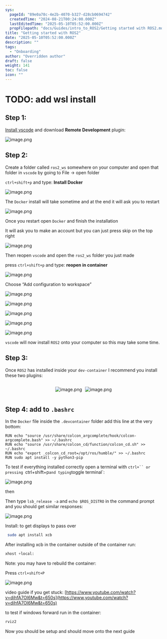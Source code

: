 ```yaml
---
sys:
  pageId: "89e0a78c-4e2b-4070-b327-d28cb0694742"
  createdTime: "2024-08-21T00:24:00.000Z"
  lastEditedTime: "2025-05-10T05:52:00.000Z"
  propFilepath: "docs/Guides/intro_to_ROS2/Getting started with ROS2.md"
title: "Getting started with ROS2"
date: "2025-05-10T05:52:00.000Z"
description: ""
tags:
  - "Onboarding"
author: "Overridden author"
draft: false
weight: 141
toc: false
icon: ""
---
```


# TODO: add wsl install

## Step 1:

[Install vscode](https://code.visualstudio.com/download) and download **Remote Development** plugin:

![image.png](https://prod-files-secure.s3.us-west-2.amazonaws.com/d518164a-d88e-44d1-a4ee-3adb3bd8bce0/efb52993-1881-4a40-b95e-6f020334f022/image.png?X-Amz-Algorithm=AWS4-HMAC-SHA256&X-Amz-Content-Sha256=UNSIGNED-PAYLOAD&X-Amz-Credential=ASIAZI2LB4667GDUENMB%2F20250522%2Fus-west-2%2Fs3%2Faws4_request&X-Amz-Date=20250522T200950Z&X-Amz-Expires=3600&X-Amz-Security-Token=IQoJb3JpZ2luX2VjECQaCXVzLXdlc3QtMiJGMEQCIEGvoxLJui36KmysZ7MBILZXxYk4OKNbZpjJD9FXHxvzAiAGCFxbkrCh9DNA2XkR6d5Udtaa51Ozwn0G4mMCd%2FF67yqIBAjd%2F%2F%2F%2F%2F%2F%2F%2F%2F%2F8BEAAaDDYzNzQyMzE4MzgwNSIMkAU8Dt9V3kXfNHgMKtwDQba%2FVRyAkKdBtxIwhNFkUshAQGK0ouY06tmqSMftwFLBO5GlcYupnwY4nk%2Bp7SKER8Oz8NeNOHNAr1wB3MBIZzT9ah1hcteK0N%2FMfRRg4gk1ruT2eOYABFXDjYYUIgrcvkJuK0rYlVZc3%2FLZ%2BEW63y92SZpnwpmpcQOHzpweaRq%2FuB2b7A%2BbiyDX08LYXyUyMRCTmGqhLy1iDOXlwIP2YYSZ3jKUZr4m47k6NAYXHdZSuSV98gXzs8mqIxcyxMi13ysHdmdntmJAED9x%2Fyzb6VcLcxKQVkCREmP1obNNae38dmmYxz%2BXoG%2FSKtNCBLYRTZUTh4BnXbJtJ3WkmXSyczO6pGtwReE9tYsDMFD8LMzzB%2FzQg1l%2F5MLVvaOqMzKN8UEJdXpvXUDi99k9b2QCDhNg%2Bl51e8Zf8cVv0YWXDk%2BoWsUwTCLOulpKiK19yxpMYBwaVYJzyHouzOfMqMQ8XCFLhBrRV586HitLWgkKvsMZBZyAaEDmiLh0Zw1N4n%2FHIKf2nDjUsuxmAmExbA1DR5nzS7BRSqcWefnjRWnzGIVcopEcWEagR2VbYbcbPLLwmySBdtvk9YvT7LGVm8v%2BGxVW%2F33Nn%2F%2B%2FkIMIe338pWZZ9RMhTFmzwRsoqdgw7vW9wQY6pgEEWeW7CF1nnL8%2FxmEb4QMNzSuJNdpcjrY%2BgvxCjDvidHbZ4LT6%2FfFJRu1vyHOixHtOKCtamxEnLFLPrCf6bHTmjJmFHquQyadlk%2FOihuZMWKRIP5WAqhSRE8gquQR9vCd9ngwGAkEbqfWlW%2FAg1nosYExLowMLkT%2FbTwBWbIAaP0Z%2FHs6S6M1MAAkifdHJp%2FAQ4Ngs9GZ25Bk536aExtGyQppEGZnA&X-Amz-Signature=d59c73fd1dc4947ce8f3055c642df19a1605752a150a720fed6ef46066fa8f59&X-Amz-SignedHeaders=host&x-id=GetObject)

## Step 2:

Create a folder called `ros2_ws` somewhere on your computer and open that folder in `vscode` by going to File → open folder 

`ctrl+shift+p` and type: **Install Docker**

![image.png](https://prod-files-secure.s3.us-west-2.amazonaws.com/d518164a-d88e-44d1-a4ee-3adb3bd8bce0/2269dc0e-1cd5-47ff-bceb-c04ad9b2eab0/image.png?X-Amz-Algorithm=AWS4-HMAC-SHA256&X-Amz-Content-Sha256=UNSIGNED-PAYLOAD&X-Amz-Credential=ASIAZI2LB4667GDUENMB%2F20250522%2Fus-west-2%2Fs3%2Faws4_request&X-Amz-Date=20250522T200950Z&X-Amz-Expires=3600&X-Amz-Security-Token=IQoJb3JpZ2luX2VjECQaCXVzLXdlc3QtMiJGMEQCIEGvoxLJui36KmysZ7MBILZXxYk4OKNbZpjJD9FXHxvzAiAGCFxbkrCh9DNA2XkR6d5Udtaa51Ozwn0G4mMCd%2FF67yqIBAjd%2F%2F%2F%2F%2F%2F%2F%2F%2F%2F8BEAAaDDYzNzQyMzE4MzgwNSIMkAU8Dt9V3kXfNHgMKtwDQba%2FVRyAkKdBtxIwhNFkUshAQGK0ouY06tmqSMftwFLBO5GlcYupnwY4nk%2Bp7SKER8Oz8NeNOHNAr1wB3MBIZzT9ah1hcteK0N%2FMfRRg4gk1ruT2eOYABFXDjYYUIgrcvkJuK0rYlVZc3%2FLZ%2BEW63y92SZpnwpmpcQOHzpweaRq%2FuB2b7A%2BbiyDX08LYXyUyMRCTmGqhLy1iDOXlwIP2YYSZ3jKUZr4m47k6NAYXHdZSuSV98gXzs8mqIxcyxMi13ysHdmdntmJAED9x%2Fyzb6VcLcxKQVkCREmP1obNNae38dmmYxz%2BXoG%2FSKtNCBLYRTZUTh4BnXbJtJ3WkmXSyczO6pGtwReE9tYsDMFD8LMzzB%2FzQg1l%2F5MLVvaOqMzKN8UEJdXpvXUDi99k9b2QCDhNg%2Bl51e8Zf8cVv0YWXDk%2BoWsUwTCLOulpKiK19yxpMYBwaVYJzyHouzOfMqMQ8XCFLhBrRV586HitLWgkKvsMZBZyAaEDmiLh0Zw1N4n%2FHIKf2nDjUsuxmAmExbA1DR5nzS7BRSqcWefnjRWnzGIVcopEcWEagR2VbYbcbPLLwmySBdtvk9YvT7LGVm8v%2BGxVW%2F33Nn%2F%2B%2FkIMIe338pWZZ9RMhTFmzwRsoqdgw7vW9wQY6pgEEWeW7CF1nnL8%2FxmEb4QMNzSuJNdpcjrY%2BgvxCjDvidHbZ4LT6%2FfFJRu1vyHOixHtOKCtamxEnLFLPrCf6bHTmjJmFHquQyadlk%2FOihuZMWKRIP5WAqhSRE8gquQR9vCd9ngwGAkEbqfWlW%2FAg1nosYExLowMLkT%2FbTwBWbIAaP0Z%2FHs6S6M1MAAkifdHJp%2FAQ4Ngs9GZ25Bk536aExtGyQppEGZnA&X-Amz-Signature=afe6e003ab9dd90249c741ac4c17693e63fce644b7116c910323b44700721135&X-Amz-SignedHeaders=host&x-id=GetObject)

The `Docker` install will take sometime and at the end it will ask you to restart

![image.png](https://prod-files-secure.s3.us-west-2.amazonaws.com/d518164a-d88e-44d1-a4ee-3adb3bd8bce0/ed233f78-be33-4b1f-b89c-9c346c0e961e/image.png?X-Amz-Algorithm=AWS4-HMAC-SHA256&X-Amz-Content-Sha256=UNSIGNED-PAYLOAD&X-Amz-Credential=ASIAZI2LB4667GDUENMB%2F20250522%2Fus-west-2%2Fs3%2Faws4_request&X-Amz-Date=20250522T200950Z&X-Amz-Expires=3600&X-Amz-Security-Token=IQoJb3JpZ2luX2VjECQaCXVzLXdlc3QtMiJGMEQCIEGvoxLJui36KmysZ7MBILZXxYk4OKNbZpjJD9FXHxvzAiAGCFxbkrCh9DNA2XkR6d5Udtaa51Ozwn0G4mMCd%2FF67yqIBAjd%2F%2F%2F%2F%2F%2F%2F%2F%2F%2F8BEAAaDDYzNzQyMzE4MzgwNSIMkAU8Dt9V3kXfNHgMKtwDQba%2FVRyAkKdBtxIwhNFkUshAQGK0ouY06tmqSMftwFLBO5GlcYupnwY4nk%2Bp7SKER8Oz8NeNOHNAr1wB3MBIZzT9ah1hcteK0N%2FMfRRg4gk1ruT2eOYABFXDjYYUIgrcvkJuK0rYlVZc3%2FLZ%2BEW63y92SZpnwpmpcQOHzpweaRq%2FuB2b7A%2BbiyDX08LYXyUyMRCTmGqhLy1iDOXlwIP2YYSZ3jKUZr4m47k6NAYXHdZSuSV98gXzs8mqIxcyxMi13ysHdmdntmJAED9x%2Fyzb6VcLcxKQVkCREmP1obNNae38dmmYxz%2BXoG%2FSKtNCBLYRTZUTh4BnXbJtJ3WkmXSyczO6pGtwReE9tYsDMFD8LMzzB%2FzQg1l%2F5MLVvaOqMzKN8UEJdXpvXUDi99k9b2QCDhNg%2Bl51e8Zf8cVv0YWXDk%2BoWsUwTCLOulpKiK19yxpMYBwaVYJzyHouzOfMqMQ8XCFLhBrRV586HitLWgkKvsMZBZyAaEDmiLh0Zw1N4n%2FHIKf2nDjUsuxmAmExbA1DR5nzS7BRSqcWefnjRWnzGIVcopEcWEagR2VbYbcbPLLwmySBdtvk9YvT7LGVm8v%2BGxVW%2F33Nn%2F%2B%2FkIMIe338pWZZ9RMhTFmzwRsoqdgw7vW9wQY6pgEEWeW7CF1nnL8%2FxmEb4QMNzSuJNdpcjrY%2BgvxCjDvidHbZ4LT6%2FfFJRu1vyHOixHtOKCtamxEnLFLPrCf6bHTmjJmFHquQyadlk%2FOihuZMWKRIP5WAqhSRE8gquQR9vCd9ngwGAkEbqfWlW%2FAg1nosYExLowMLkT%2FbTwBWbIAaP0Z%2FHs6S6M1MAAkifdHJp%2FAQ4Ngs9GZ25Bk536aExtGyQppEGZnA&X-Amz-Signature=4c6abe2c2cca3c6f722576f1feecc52d9a574e32ba85aaa6aec208871e11ad54&X-Amz-SignedHeaders=host&x-id=GetObject)

Once you restart open `Docker` and finish the installation

It will ask you to make an account but you can just press skip on the top right

![image.png](https://prod-files-secure.s3.us-west-2.amazonaws.com/d518164a-d88e-44d1-a4ee-3adb3bd8bce0/21010ad9-1659-4fd9-9f59-9932a09b2a3d/image.png?X-Amz-Algorithm=AWS4-HMAC-SHA256&X-Amz-Content-Sha256=UNSIGNED-PAYLOAD&X-Amz-Credential=ASIAZI2LB4667GDUENMB%2F20250522%2Fus-west-2%2Fs3%2Faws4_request&X-Amz-Date=20250522T200950Z&X-Amz-Expires=3600&X-Amz-Security-Token=IQoJb3JpZ2luX2VjECQaCXVzLXdlc3QtMiJGMEQCIEGvoxLJui36KmysZ7MBILZXxYk4OKNbZpjJD9FXHxvzAiAGCFxbkrCh9DNA2XkR6d5Udtaa51Ozwn0G4mMCd%2FF67yqIBAjd%2F%2F%2F%2F%2F%2F%2F%2F%2F%2F8BEAAaDDYzNzQyMzE4MzgwNSIMkAU8Dt9V3kXfNHgMKtwDQba%2FVRyAkKdBtxIwhNFkUshAQGK0ouY06tmqSMftwFLBO5GlcYupnwY4nk%2Bp7SKER8Oz8NeNOHNAr1wB3MBIZzT9ah1hcteK0N%2FMfRRg4gk1ruT2eOYABFXDjYYUIgrcvkJuK0rYlVZc3%2FLZ%2BEW63y92SZpnwpmpcQOHzpweaRq%2FuB2b7A%2BbiyDX08LYXyUyMRCTmGqhLy1iDOXlwIP2YYSZ3jKUZr4m47k6NAYXHdZSuSV98gXzs8mqIxcyxMi13ysHdmdntmJAED9x%2Fyzb6VcLcxKQVkCREmP1obNNae38dmmYxz%2BXoG%2FSKtNCBLYRTZUTh4BnXbJtJ3WkmXSyczO6pGtwReE9tYsDMFD8LMzzB%2FzQg1l%2F5MLVvaOqMzKN8UEJdXpvXUDi99k9b2QCDhNg%2Bl51e8Zf8cVv0YWXDk%2BoWsUwTCLOulpKiK19yxpMYBwaVYJzyHouzOfMqMQ8XCFLhBrRV586HitLWgkKvsMZBZyAaEDmiLh0Zw1N4n%2FHIKf2nDjUsuxmAmExbA1DR5nzS7BRSqcWefnjRWnzGIVcopEcWEagR2VbYbcbPLLwmySBdtvk9YvT7LGVm8v%2BGxVW%2F33Nn%2F%2B%2FkIMIe338pWZZ9RMhTFmzwRsoqdgw7vW9wQY6pgEEWeW7CF1nnL8%2FxmEb4QMNzSuJNdpcjrY%2BgvxCjDvidHbZ4LT6%2FfFJRu1vyHOixHtOKCtamxEnLFLPrCf6bHTmjJmFHquQyadlk%2FOihuZMWKRIP5WAqhSRE8gquQR9vCd9ngwGAkEbqfWlW%2FAg1nosYExLowMLkT%2FbTwBWbIAaP0Z%2FHs6S6M1MAAkifdHJp%2FAQ4Ngs9GZ25Bk536aExtGyQppEGZnA&X-Amz-Signature=d467be666c26975966e608592604e7d28c00f5db916c07303fbbca997ab545d5&X-Amz-SignedHeaders=host&x-id=GetObject)

Then reopen `vscode` and open the `ros2_ws` folder you just made

press `ctrl+shift+p` and type: **reopen in container**

![image.png](https://prod-files-secure.s3.us-west-2.amazonaws.com/d518164a-d88e-44d1-a4ee-3adb3bd8bce0/4e93b8c2-41ad-488c-8095-c74205196118/image.png?X-Amz-Algorithm=AWS4-HMAC-SHA256&X-Amz-Content-Sha256=UNSIGNED-PAYLOAD&X-Amz-Credential=ASIAZI2LB4667GDUENMB%2F20250522%2Fus-west-2%2Fs3%2Faws4_request&X-Amz-Date=20250522T200950Z&X-Amz-Expires=3600&X-Amz-Security-Token=IQoJb3JpZ2luX2VjECQaCXVzLXdlc3QtMiJGMEQCIEGvoxLJui36KmysZ7MBILZXxYk4OKNbZpjJD9FXHxvzAiAGCFxbkrCh9DNA2XkR6d5Udtaa51Ozwn0G4mMCd%2FF67yqIBAjd%2F%2F%2F%2F%2F%2F%2F%2F%2F%2F8BEAAaDDYzNzQyMzE4MzgwNSIMkAU8Dt9V3kXfNHgMKtwDQba%2FVRyAkKdBtxIwhNFkUshAQGK0ouY06tmqSMftwFLBO5GlcYupnwY4nk%2Bp7SKER8Oz8NeNOHNAr1wB3MBIZzT9ah1hcteK0N%2FMfRRg4gk1ruT2eOYABFXDjYYUIgrcvkJuK0rYlVZc3%2FLZ%2BEW63y92SZpnwpmpcQOHzpweaRq%2FuB2b7A%2BbiyDX08LYXyUyMRCTmGqhLy1iDOXlwIP2YYSZ3jKUZr4m47k6NAYXHdZSuSV98gXzs8mqIxcyxMi13ysHdmdntmJAED9x%2Fyzb6VcLcxKQVkCREmP1obNNae38dmmYxz%2BXoG%2FSKtNCBLYRTZUTh4BnXbJtJ3WkmXSyczO6pGtwReE9tYsDMFD8LMzzB%2FzQg1l%2F5MLVvaOqMzKN8UEJdXpvXUDi99k9b2QCDhNg%2Bl51e8Zf8cVv0YWXDk%2BoWsUwTCLOulpKiK19yxpMYBwaVYJzyHouzOfMqMQ8XCFLhBrRV586HitLWgkKvsMZBZyAaEDmiLh0Zw1N4n%2FHIKf2nDjUsuxmAmExbA1DR5nzS7BRSqcWefnjRWnzGIVcopEcWEagR2VbYbcbPLLwmySBdtvk9YvT7LGVm8v%2BGxVW%2F33Nn%2F%2B%2FkIMIe338pWZZ9RMhTFmzwRsoqdgw7vW9wQY6pgEEWeW7CF1nnL8%2FxmEb4QMNzSuJNdpcjrY%2BgvxCjDvidHbZ4LT6%2FfFJRu1vyHOixHtOKCtamxEnLFLPrCf6bHTmjJmFHquQyadlk%2FOihuZMWKRIP5WAqhSRE8gquQR9vCd9ngwGAkEbqfWlW%2FAg1nosYExLowMLkT%2FbTwBWbIAaP0Z%2FHs6S6M1MAAkifdHJp%2FAQ4Ngs9GZ25Bk536aExtGyQppEGZnA&X-Amz-Signature=cca45d35468e751be190142835aec483ee094d7c7f7222db51cc270ec415b886&X-Amz-SignedHeaders=host&x-id=GetObject)

Choose “Add configuration to workspace”

![image.png](https://prod-files-secure.s3.us-west-2.amazonaws.com/d518164a-d88e-44d1-a4ee-3adb3bd8bce0/9560b282-5060-4989-ba37-97e7b2c22476/image.png?X-Amz-Algorithm=AWS4-HMAC-SHA256&X-Amz-Content-Sha256=UNSIGNED-PAYLOAD&X-Amz-Credential=ASIAZI2LB4667GDUENMB%2F20250522%2Fus-west-2%2Fs3%2Faws4_request&X-Amz-Date=20250522T200950Z&X-Amz-Expires=3600&X-Amz-Security-Token=IQoJb3JpZ2luX2VjECQaCXVzLXdlc3QtMiJGMEQCIEGvoxLJui36KmysZ7MBILZXxYk4OKNbZpjJD9FXHxvzAiAGCFxbkrCh9DNA2XkR6d5Udtaa51Ozwn0G4mMCd%2FF67yqIBAjd%2F%2F%2F%2F%2F%2F%2F%2F%2F%2F8BEAAaDDYzNzQyMzE4MzgwNSIMkAU8Dt9V3kXfNHgMKtwDQba%2FVRyAkKdBtxIwhNFkUshAQGK0ouY06tmqSMftwFLBO5GlcYupnwY4nk%2Bp7SKER8Oz8NeNOHNAr1wB3MBIZzT9ah1hcteK0N%2FMfRRg4gk1ruT2eOYABFXDjYYUIgrcvkJuK0rYlVZc3%2FLZ%2BEW63y92SZpnwpmpcQOHzpweaRq%2FuB2b7A%2BbiyDX08LYXyUyMRCTmGqhLy1iDOXlwIP2YYSZ3jKUZr4m47k6NAYXHdZSuSV98gXzs8mqIxcyxMi13ysHdmdntmJAED9x%2Fyzb6VcLcxKQVkCREmP1obNNae38dmmYxz%2BXoG%2FSKtNCBLYRTZUTh4BnXbJtJ3WkmXSyczO6pGtwReE9tYsDMFD8LMzzB%2FzQg1l%2F5MLVvaOqMzKN8UEJdXpvXUDi99k9b2QCDhNg%2Bl51e8Zf8cVv0YWXDk%2BoWsUwTCLOulpKiK19yxpMYBwaVYJzyHouzOfMqMQ8XCFLhBrRV586HitLWgkKvsMZBZyAaEDmiLh0Zw1N4n%2FHIKf2nDjUsuxmAmExbA1DR5nzS7BRSqcWefnjRWnzGIVcopEcWEagR2VbYbcbPLLwmySBdtvk9YvT7LGVm8v%2BGxVW%2F33Nn%2F%2B%2FkIMIe338pWZZ9RMhTFmzwRsoqdgw7vW9wQY6pgEEWeW7CF1nnL8%2FxmEb4QMNzSuJNdpcjrY%2BgvxCjDvidHbZ4LT6%2FfFJRu1vyHOixHtOKCtamxEnLFLPrCf6bHTmjJmFHquQyadlk%2FOihuZMWKRIP5WAqhSRE8gquQR9vCd9ngwGAkEbqfWlW%2FAg1nosYExLowMLkT%2FbTwBWbIAaP0Z%2FHs6S6M1MAAkifdHJp%2FAQ4Ngs9GZ25Bk536aExtGyQppEGZnA&X-Amz-Signature=75258cc08448717e4525cca4d0ed0c5f324ff45b60015a594d84c5e51226b1c6&X-Amz-SignedHeaders=host&x-id=GetObject)

![image.png](https://prod-files-secure.s3.us-west-2.amazonaws.com/d518164a-d88e-44d1-a4ee-3adb3bd8bce0/2ee63f81-886b-48e8-a553-dc6e5eac99e4/image.png?X-Amz-Algorithm=AWS4-HMAC-SHA256&X-Amz-Content-Sha256=UNSIGNED-PAYLOAD&X-Amz-Credential=ASIAZI2LB4667GDUENMB%2F20250522%2Fus-west-2%2Fs3%2Faws4_request&X-Amz-Date=20250522T200950Z&X-Amz-Expires=3600&X-Amz-Security-Token=IQoJb3JpZ2luX2VjECQaCXVzLXdlc3QtMiJGMEQCIEGvoxLJui36KmysZ7MBILZXxYk4OKNbZpjJD9FXHxvzAiAGCFxbkrCh9DNA2XkR6d5Udtaa51Ozwn0G4mMCd%2FF67yqIBAjd%2F%2F%2F%2F%2F%2F%2F%2F%2F%2F8BEAAaDDYzNzQyMzE4MzgwNSIMkAU8Dt9V3kXfNHgMKtwDQba%2FVRyAkKdBtxIwhNFkUshAQGK0ouY06tmqSMftwFLBO5GlcYupnwY4nk%2Bp7SKER8Oz8NeNOHNAr1wB3MBIZzT9ah1hcteK0N%2FMfRRg4gk1ruT2eOYABFXDjYYUIgrcvkJuK0rYlVZc3%2FLZ%2BEW63y92SZpnwpmpcQOHzpweaRq%2FuB2b7A%2BbiyDX08LYXyUyMRCTmGqhLy1iDOXlwIP2YYSZ3jKUZr4m47k6NAYXHdZSuSV98gXzs8mqIxcyxMi13ysHdmdntmJAED9x%2Fyzb6VcLcxKQVkCREmP1obNNae38dmmYxz%2BXoG%2FSKtNCBLYRTZUTh4BnXbJtJ3WkmXSyczO6pGtwReE9tYsDMFD8LMzzB%2FzQg1l%2F5MLVvaOqMzKN8UEJdXpvXUDi99k9b2QCDhNg%2Bl51e8Zf8cVv0YWXDk%2BoWsUwTCLOulpKiK19yxpMYBwaVYJzyHouzOfMqMQ8XCFLhBrRV586HitLWgkKvsMZBZyAaEDmiLh0Zw1N4n%2FHIKf2nDjUsuxmAmExbA1DR5nzS7BRSqcWefnjRWnzGIVcopEcWEagR2VbYbcbPLLwmySBdtvk9YvT7LGVm8v%2BGxVW%2F33Nn%2F%2B%2FkIMIe338pWZZ9RMhTFmzwRsoqdgw7vW9wQY6pgEEWeW7CF1nnL8%2FxmEb4QMNzSuJNdpcjrY%2BgvxCjDvidHbZ4LT6%2FfFJRu1vyHOixHtOKCtamxEnLFLPrCf6bHTmjJmFHquQyadlk%2FOihuZMWKRIP5WAqhSRE8gquQR9vCd9ngwGAkEbqfWlW%2FAg1nosYExLowMLkT%2FbTwBWbIAaP0Z%2FHs6S6M1MAAkifdHJp%2FAQ4Ngs9GZ25Bk536aExtGyQppEGZnA&X-Amz-Signature=b7979502309617d6f63023cf4fc9ccda42ad9e5d015fe02ead780a8091429906&X-Amz-SignedHeaders=host&x-id=GetObject)

![image.png](https://prod-files-secure.s3.us-west-2.amazonaws.com/d518164a-d88e-44d1-a4ee-3adb3bd8bce0/ae1580b2-b048-407e-aed9-b584224a7a04/image.png?X-Amz-Algorithm=AWS4-HMAC-SHA256&X-Amz-Content-Sha256=UNSIGNED-PAYLOAD&X-Amz-Credential=ASIAZI2LB4667GDUENMB%2F20250522%2Fus-west-2%2Fs3%2Faws4_request&X-Amz-Date=20250522T200950Z&X-Amz-Expires=3600&X-Amz-Security-Token=IQoJb3JpZ2luX2VjECQaCXVzLXdlc3QtMiJGMEQCIEGvoxLJui36KmysZ7MBILZXxYk4OKNbZpjJD9FXHxvzAiAGCFxbkrCh9DNA2XkR6d5Udtaa51Ozwn0G4mMCd%2FF67yqIBAjd%2F%2F%2F%2F%2F%2F%2F%2F%2F%2F8BEAAaDDYzNzQyMzE4MzgwNSIMkAU8Dt9V3kXfNHgMKtwDQba%2FVRyAkKdBtxIwhNFkUshAQGK0ouY06tmqSMftwFLBO5GlcYupnwY4nk%2Bp7SKER8Oz8NeNOHNAr1wB3MBIZzT9ah1hcteK0N%2FMfRRg4gk1ruT2eOYABFXDjYYUIgrcvkJuK0rYlVZc3%2FLZ%2BEW63y92SZpnwpmpcQOHzpweaRq%2FuB2b7A%2BbiyDX08LYXyUyMRCTmGqhLy1iDOXlwIP2YYSZ3jKUZr4m47k6NAYXHdZSuSV98gXzs8mqIxcyxMi13ysHdmdntmJAED9x%2Fyzb6VcLcxKQVkCREmP1obNNae38dmmYxz%2BXoG%2FSKtNCBLYRTZUTh4BnXbJtJ3WkmXSyczO6pGtwReE9tYsDMFD8LMzzB%2FzQg1l%2F5MLVvaOqMzKN8UEJdXpvXUDi99k9b2QCDhNg%2Bl51e8Zf8cVv0YWXDk%2BoWsUwTCLOulpKiK19yxpMYBwaVYJzyHouzOfMqMQ8XCFLhBrRV586HitLWgkKvsMZBZyAaEDmiLh0Zw1N4n%2FHIKf2nDjUsuxmAmExbA1DR5nzS7BRSqcWefnjRWnzGIVcopEcWEagR2VbYbcbPLLwmySBdtvk9YvT7LGVm8v%2BGxVW%2F33Nn%2F%2B%2FkIMIe338pWZZ9RMhTFmzwRsoqdgw7vW9wQY6pgEEWeW7CF1nnL8%2FxmEb4QMNzSuJNdpcjrY%2BgvxCjDvidHbZ4LT6%2FfFJRu1vyHOixHtOKCtamxEnLFLPrCf6bHTmjJmFHquQyadlk%2FOihuZMWKRIP5WAqhSRE8gquQR9vCd9ngwGAkEbqfWlW%2FAg1nosYExLowMLkT%2FbTwBWbIAaP0Z%2FHs6S6M1MAAkifdHJp%2FAQ4Ngs9GZ25Bk536aExtGyQppEGZnA&X-Amz-Signature=e90d0756f61f43739d7247c4204f3eff43ca7aa2d57d350b8be6c6d04214dc41&X-Amz-SignedHeaders=host&x-id=GetObject)

![image.png](https://prod-files-secure.s3.us-west-2.amazonaws.com/d518164a-d88e-44d1-a4ee-3adb3bd8bce0/53255b28-f75e-430f-b9e3-c0ac8577e42b/image.png?X-Amz-Algorithm=AWS4-HMAC-SHA256&X-Amz-Content-Sha256=UNSIGNED-PAYLOAD&X-Amz-Credential=ASIAZI2LB4667GDUENMB%2F20250522%2Fus-west-2%2Fs3%2Faws4_request&X-Amz-Date=20250522T200950Z&X-Amz-Expires=3600&X-Amz-Security-Token=IQoJb3JpZ2luX2VjECQaCXVzLXdlc3QtMiJGMEQCIEGvoxLJui36KmysZ7MBILZXxYk4OKNbZpjJD9FXHxvzAiAGCFxbkrCh9DNA2XkR6d5Udtaa51Ozwn0G4mMCd%2FF67yqIBAjd%2F%2F%2F%2F%2F%2F%2F%2F%2F%2F8BEAAaDDYzNzQyMzE4MzgwNSIMkAU8Dt9V3kXfNHgMKtwDQba%2FVRyAkKdBtxIwhNFkUshAQGK0ouY06tmqSMftwFLBO5GlcYupnwY4nk%2Bp7SKER8Oz8NeNOHNAr1wB3MBIZzT9ah1hcteK0N%2FMfRRg4gk1ruT2eOYABFXDjYYUIgrcvkJuK0rYlVZc3%2FLZ%2BEW63y92SZpnwpmpcQOHzpweaRq%2FuB2b7A%2BbiyDX08LYXyUyMRCTmGqhLy1iDOXlwIP2YYSZ3jKUZr4m47k6NAYXHdZSuSV98gXzs8mqIxcyxMi13ysHdmdntmJAED9x%2Fyzb6VcLcxKQVkCREmP1obNNae38dmmYxz%2BXoG%2FSKtNCBLYRTZUTh4BnXbJtJ3WkmXSyczO6pGtwReE9tYsDMFD8LMzzB%2FzQg1l%2F5MLVvaOqMzKN8UEJdXpvXUDi99k9b2QCDhNg%2Bl51e8Zf8cVv0YWXDk%2BoWsUwTCLOulpKiK19yxpMYBwaVYJzyHouzOfMqMQ8XCFLhBrRV586HitLWgkKvsMZBZyAaEDmiLh0Zw1N4n%2FHIKf2nDjUsuxmAmExbA1DR5nzS7BRSqcWefnjRWnzGIVcopEcWEagR2VbYbcbPLLwmySBdtvk9YvT7LGVm8v%2BGxVW%2F33Nn%2F%2B%2FkIMIe338pWZZ9RMhTFmzwRsoqdgw7vW9wQY6pgEEWeW7CF1nnL8%2FxmEb4QMNzSuJNdpcjrY%2BgvxCjDvidHbZ4LT6%2FfFJRu1vyHOixHtOKCtamxEnLFLPrCf6bHTmjJmFHquQyadlk%2FOihuZMWKRIP5WAqhSRE8gquQR9vCd9ngwGAkEbqfWlW%2FAg1nosYExLowMLkT%2FbTwBWbIAaP0Z%2FHs6S6M1MAAkifdHJp%2FAQ4Ngs9GZ25Bk536aExtGyQppEGZnA&X-Amz-Signature=ca668db1b26bdab22fe9e89df1ef050a80dbb6e1bfdd0664444503b114e3f004&X-Amz-SignedHeaders=host&x-id=GetObject)

![image.png](https://prod-files-secure.s3.us-west-2.amazonaws.com/d518164a-d88e-44d1-a4ee-3adb3bd8bce0/7c562767-5af9-4ffb-97d1-327bcdf4ee00/image.png?X-Amz-Algorithm=AWS4-HMAC-SHA256&X-Amz-Content-Sha256=UNSIGNED-PAYLOAD&X-Amz-Credential=ASIAZI2LB4667GDUENMB%2F20250522%2Fus-west-2%2Fs3%2Faws4_request&X-Amz-Date=20250522T200950Z&X-Amz-Expires=3600&X-Amz-Security-Token=IQoJb3JpZ2luX2VjECQaCXVzLXdlc3QtMiJGMEQCIEGvoxLJui36KmysZ7MBILZXxYk4OKNbZpjJD9FXHxvzAiAGCFxbkrCh9DNA2XkR6d5Udtaa51Ozwn0G4mMCd%2FF67yqIBAjd%2F%2F%2F%2F%2F%2F%2F%2F%2F%2F8BEAAaDDYzNzQyMzE4MzgwNSIMkAU8Dt9V3kXfNHgMKtwDQba%2FVRyAkKdBtxIwhNFkUshAQGK0ouY06tmqSMftwFLBO5GlcYupnwY4nk%2Bp7SKER8Oz8NeNOHNAr1wB3MBIZzT9ah1hcteK0N%2FMfRRg4gk1ruT2eOYABFXDjYYUIgrcvkJuK0rYlVZc3%2FLZ%2BEW63y92SZpnwpmpcQOHzpweaRq%2FuB2b7A%2BbiyDX08LYXyUyMRCTmGqhLy1iDOXlwIP2YYSZ3jKUZr4m47k6NAYXHdZSuSV98gXzs8mqIxcyxMi13ysHdmdntmJAED9x%2Fyzb6VcLcxKQVkCREmP1obNNae38dmmYxz%2BXoG%2FSKtNCBLYRTZUTh4BnXbJtJ3WkmXSyczO6pGtwReE9tYsDMFD8LMzzB%2FzQg1l%2F5MLVvaOqMzKN8UEJdXpvXUDi99k9b2QCDhNg%2Bl51e8Zf8cVv0YWXDk%2BoWsUwTCLOulpKiK19yxpMYBwaVYJzyHouzOfMqMQ8XCFLhBrRV586HitLWgkKvsMZBZyAaEDmiLh0Zw1N4n%2FHIKf2nDjUsuxmAmExbA1DR5nzS7BRSqcWefnjRWnzGIVcopEcWEagR2VbYbcbPLLwmySBdtvk9YvT7LGVm8v%2BGxVW%2F33Nn%2F%2B%2FkIMIe338pWZZ9RMhTFmzwRsoqdgw7vW9wQY6pgEEWeW7CF1nnL8%2FxmEb4QMNzSuJNdpcjrY%2BgvxCjDvidHbZ4LT6%2FfFJRu1vyHOixHtOKCtamxEnLFLPrCf6bHTmjJmFHquQyadlk%2FOihuZMWKRIP5WAqhSRE8gquQR9vCd9ngwGAkEbqfWlW%2FAg1nosYExLowMLkT%2FbTwBWbIAaP0Z%2FHs6S6M1MAAkifdHJp%2FAQ4Ngs9GZ25Bk536aExtGyQppEGZnA&X-Amz-Signature=19f94ed28f6f4178dbac14e7c0aeebb88c17c31f826aff28dd851e2eb30067f7&X-Amz-SignedHeaders=host&x-id=GetObject)

`vscode` will now install `ROS2` onto your computer so this may take some time.

## Step 3:

Once `ROS2` has installed inside your `dev-container` I recommend you install these two plugins:

<div style="display: flex;flex-direction: row; column-gap:10px; max-width: 630px;justify-content: center;">
<div>

![image.png](https://prod-files-secure.s3.us-west-2.amazonaws.com/d518164a-d88e-44d1-a4ee-3adb3bd8bce0/3fc3d550-5a54-4ba1-ba6b-faa01cdb7369/image.png?X-Amz-Algorithm=AWS4-HMAC-SHA256&X-Amz-Content-Sha256=UNSIGNED-PAYLOAD&X-Amz-Credential=ASIAZI2LB4667ZKCDNHQ%2F20250522%2Fus-west-2%2Fs3%2Faws4_request&X-Amz-Date=20250522T200952Z&X-Amz-Expires=3600&X-Amz-Security-Token=IQoJb3JpZ2luX2VjECQaCXVzLXdlc3QtMiJGMEQCICvcd8Q3hE2kKlt8NxorLrQhVsyn9RicR%2BXl0hO1QmK3AiBFT8NPJMxYKp%2FSvhBg4%2F7QZ%2FDL2Gmaew3I7TlT5i86GiqIBAjd%2F%2F%2F%2F%2F%2F%2F%2F%2F%2F8BEAAaDDYzNzQyMzE4MzgwNSIMsp6SJ5Xa9YNURK8mKtwDp%2BzwfJ%2FnWGxSSbrkPERL90Zp2wo%2FQhOPzNP8vulMr3HzMbAdTvW39uY%2F71zZzVJmDXMq5AjmoQGQNnn5N52LxCN7aNhJYES8Jk6eDCicqf5wmwDiKqL%2F1ODZiEXSllxuqJ%2FGX%2FPQZClZ2hbv0n2GvtK19A4K9qPMz59JBtGdhhJk3co%2Bt4sO35cIoZHK5A%2BLQ0Qd59fJE%2BA3A0QEnLfrvkU96IWn9QuxoILfBVWf995ZnHnL768nxbQwRUdzyT4rqiuyvpVQJkmhGQ90RpvIn7%2FqE20BffKO19alCA57c%2Fd2HMaZVXjEdr4cupq4wWSAZwcB9lyVH1CC%2FJC6ZN%2FmksXShCSc4Rqy8ctXqChW7%2B2Skm9kxCQt2gXIW7aA0g7seygzpR0AA6qS8Lh07VY9lHVqeg62KCGhYapodE8lxH4koehuZ1x4Owuaord%2Bvp3hi7WYYU5%2B8F5M1TSNZqZfPE99kM7jJADQvKBOPtWymzaUL9lRpliqbkr9ZNEReAHB1N6u3EzPg%2FsJUAMbf5Mc96KpUAiVrGWlAUHUqWkHmeJcV%2FUMjaVmAN7TnXZppjg%2BL7abdLpldRoGui8dgUt9xKtv49cpsGboO8m4eZacBAkecF3bZwH9XOOIkkQwloK%2BwQY6pgETvAmtePW3RMqxGP04JUirlnUIF3AzQL3OqcSLRYkMTneqG2YMz4kxFZIxvZdB%2B5MwGjVNNAndCfP%2BQvyyIxHMSPE%2BNI0LEh%2BmWg2U%2BZGO%2Fj8tkhmu3sc6148KMus4yCSo9ekRq2ubqBHGT2LKV7nzRQmbJB7njJW5UB0TTDWhKcmXQVRa6QRfFl2iVD3byRnXJEPtb0FuDFcUQ7j%2Bd4kDmiKh%2FUg5&X-Amz-Signature=6c8795f81bc242db9c6fb43ebb1870ebb9b8275e5857867c1421cdeb8a68001a&X-Amz-SignedHeaders=host&x-id=GetObject)

</div>
<div>

![image.png](https://prod-files-secure.s3.us-west-2.amazonaws.com/d518164a-d88e-44d1-a4ee-3adb3bd8bce0/d994cc66-13c2-4093-a5a3-f84cf4601a82/image.png?X-Amz-Algorithm=AWS4-HMAC-SHA256&X-Amz-Content-Sha256=UNSIGNED-PAYLOAD&X-Amz-Credential=ASIAZI2LB4662SA2TWZX%2F20250522%2Fus-west-2%2Fs3%2Faws4_request&X-Amz-Date=20250522T200953Z&X-Amz-Expires=3600&X-Amz-Security-Token=IQoJb3JpZ2luX2VjEB8aCXVzLXdlc3QtMiJHMEUCIQDUXfKYVC6%2BWiHvonjF72x5puRE%2BFB%2FGFzq9hv%2B9lIlPgIgN%2Fp54NbzoM%2Bugu8GK0%2FpzB9%2BAwXls7hRoPZJIvtQ6WcqiAQI2P%2F%2F%2F%2F%2F%2F%2F%2F%2F%2FARAAGgw2Mzc0MjMxODM4MDUiDFxhoGSxfZvQTyKG6ircA7PsUPRZZgOLbqQ16GeRT0erv0USvgU%2FnadwlyKkE5hWHlhthpf8v1hL5fSwvgFD%2FDPaAGV7IJiFFdyMDNLcIDElwyKhsi1M91Ey1EgwrnNgpvd1VYtQ7hap9AImSUEtFLKiOe%2Bx1O17W2Zf0%2BiAUF25sHIZ2Nr%2Bfme11u4s2xPBW8%2FX20dTPmKI4cgwMncEbf%2Fpj83yGufn3v9L2N4GiCOCh1LQF2TfSnmR5lNeZZDlyYqTQ1EzeN8nlskDX%2BliZ%2BxvKM4GbElAomXeICIAOtx%2B2F32HMaaDVrUVIVn%2F5rm%2B6itnueQHf0U1vTaXIfTiE5aSB%2FfU8HBMv5zmz1jzmIPgUUcsBwLBJm%2Bo6S0FpQGMq0ZX5frBsCD3m3kAB%2FRJxVZwuDuh6uuJ8cjNqvmMEj717uQ1bI%2BcA3CVefrjGZ9zXDAcgv4fJFu4l8EeepM%2FHfk0rmfKl11qb1hY%2FbZRg8vpsS3XfdRJRfxS%2FiwU9XVzjN4ARZ7NyqtfE%2BnoR9OADVEdo17EjV2O%2Fd8xS00VPWJpyCvvNLyS5bL7vImqGWSqBX1fFO7e33d8EWWl9Y4T0fXDlRBHJ6u3U89IBRgpwOn7yUqcu6AP%2F18jLU%2Bz%2BbhA5rFO8pDeybCef%2BLMOj4vMEGOqUBBj3orxb20gKeXnxWIU5ZgGRLNMtt%2FOs%2BPxVHo49rR6qfNKuckmcJYKQ4w%2BzmPdbIoX%2FOcTfTKULTWnVDkRepgg9bJqdGdPWhG6L9PAYd9szSlHRN8KjDUCq62adhtj9ZZ7jtgH20%2FC5jmOMk4pXhtvhfMLK21mW5PUXzNFZZ4WB4Zic%2FEC0WCPndkViu5c3q70jh7PzBAJmV3xXkp5ts6%2FSY%2FQWY&X-Amz-Signature=9ee71318c4d88f491d2564e8dfd72b3810199be90222b0c4d8e1ab0fd0d11ed5&X-Amz-SignedHeaders=host&x-id=GetObject)

</div>
</div>

## Step 4: add to `.bashrc`

In the `Docker` file inside the `.devcontainer` folder add this line at the very bottom: 

```docker
RUN echo "source /usr/share/colcon_argcomplete/hook/colcon-argcomplete.bash" >> ~/.bashrc
RUN echo "source /usr/share/colcon_cd/function/colcon_cd.sh" >> ~/.bashrc
RUN echo "export _colcon_cd_root=/opt/ros/humble/" >> ~/.bashrc
RUN sudo apt install -y python3-pip 
```

To test if everything installed correctly open a terminal with `ctrl+`` or pressing `ctrl+shift+p` and typing `toggle terminal`:

![image.png](https://prod-files-secure.s3.us-west-2.amazonaws.com/d518164a-d88e-44d1-a4ee-3adb3bd8bce0/6a4943d8-b04e-4c02-9a58-775f3384d1a5/image.png?X-Amz-Algorithm=AWS4-HMAC-SHA256&X-Amz-Content-Sha256=UNSIGNED-PAYLOAD&X-Amz-Credential=ASIAZI2LB4667GDUENMB%2F20250522%2Fus-west-2%2Fs3%2Faws4_request&X-Amz-Date=20250522T200950Z&X-Amz-Expires=3600&X-Amz-Security-Token=IQoJb3JpZ2luX2VjECQaCXVzLXdlc3QtMiJGMEQCIEGvoxLJui36KmysZ7MBILZXxYk4OKNbZpjJD9FXHxvzAiAGCFxbkrCh9DNA2XkR6d5Udtaa51Ozwn0G4mMCd%2FF67yqIBAjd%2F%2F%2F%2F%2F%2F%2F%2F%2F%2F8BEAAaDDYzNzQyMzE4MzgwNSIMkAU8Dt9V3kXfNHgMKtwDQba%2FVRyAkKdBtxIwhNFkUshAQGK0ouY06tmqSMftwFLBO5GlcYupnwY4nk%2Bp7SKER8Oz8NeNOHNAr1wB3MBIZzT9ah1hcteK0N%2FMfRRg4gk1ruT2eOYABFXDjYYUIgrcvkJuK0rYlVZc3%2FLZ%2BEW63y92SZpnwpmpcQOHzpweaRq%2FuB2b7A%2BbiyDX08LYXyUyMRCTmGqhLy1iDOXlwIP2YYSZ3jKUZr4m47k6NAYXHdZSuSV98gXzs8mqIxcyxMi13ysHdmdntmJAED9x%2Fyzb6VcLcxKQVkCREmP1obNNae38dmmYxz%2BXoG%2FSKtNCBLYRTZUTh4BnXbJtJ3WkmXSyczO6pGtwReE9tYsDMFD8LMzzB%2FzQg1l%2F5MLVvaOqMzKN8UEJdXpvXUDi99k9b2QCDhNg%2Bl51e8Zf8cVv0YWXDk%2BoWsUwTCLOulpKiK19yxpMYBwaVYJzyHouzOfMqMQ8XCFLhBrRV586HitLWgkKvsMZBZyAaEDmiLh0Zw1N4n%2FHIKf2nDjUsuxmAmExbA1DR5nzS7BRSqcWefnjRWnzGIVcopEcWEagR2VbYbcbPLLwmySBdtvk9YvT7LGVm8v%2BGxVW%2F33Nn%2F%2B%2FkIMIe338pWZZ9RMhTFmzwRsoqdgw7vW9wQY6pgEEWeW7CF1nnL8%2FxmEb4QMNzSuJNdpcjrY%2BgvxCjDvidHbZ4LT6%2FfFJRu1vyHOixHtOKCtamxEnLFLPrCf6bHTmjJmFHquQyadlk%2FOihuZMWKRIP5WAqhSRE8gquQR9vCd9ngwGAkEbqfWlW%2FAg1nosYExLowMLkT%2FbTwBWbIAaP0Z%2FHs6S6M1MAAkifdHJp%2FAQ4Ngs9GZ25Bk536aExtGyQppEGZnA&X-Amz-Signature=799f34bd2436c81e223ada050a0dd21237706dfae78dc7b34afbb3af96c8bf8c&X-Amz-SignedHeaders=host&x-id=GetObject)

then 

Then type `lsb_release -a` and `echo $ROS_DISTRO` in the command prompt and you should get similar responses:

![image.png](https://prod-files-secure.s3.us-west-2.amazonaws.com/d518164a-d88e-44d1-a4ee-3adb3bd8bce0/3e635dec-a805-4e85-8b9e-d000e5b71a4e/image.png?X-Amz-Algorithm=AWS4-HMAC-SHA256&X-Amz-Content-Sha256=UNSIGNED-PAYLOAD&X-Amz-Credential=ASIAZI2LB4667GDUENMB%2F20250522%2Fus-west-2%2Fs3%2Faws4_request&X-Amz-Date=20250522T200950Z&X-Amz-Expires=3600&X-Amz-Security-Token=IQoJb3JpZ2luX2VjECQaCXVzLXdlc3QtMiJGMEQCIEGvoxLJui36KmysZ7MBILZXxYk4OKNbZpjJD9FXHxvzAiAGCFxbkrCh9DNA2XkR6d5Udtaa51Ozwn0G4mMCd%2FF67yqIBAjd%2F%2F%2F%2F%2F%2F%2F%2F%2F%2F8BEAAaDDYzNzQyMzE4MzgwNSIMkAU8Dt9V3kXfNHgMKtwDQba%2FVRyAkKdBtxIwhNFkUshAQGK0ouY06tmqSMftwFLBO5GlcYupnwY4nk%2Bp7SKER8Oz8NeNOHNAr1wB3MBIZzT9ah1hcteK0N%2FMfRRg4gk1ruT2eOYABFXDjYYUIgrcvkJuK0rYlVZc3%2FLZ%2BEW63y92SZpnwpmpcQOHzpweaRq%2FuB2b7A%2BbiyDX08LYXyUyMRCTmGqhLy1iDOXlwIP2YYSZ3jKUZr4m47k6NAYXHdZSuSV98gXzs8mqIxcyxMi13ysHdmdntmJAED9x%2Fyzb6VcLcxKQVkCREmP1obNNae38dmmYxz%2BXoG%2FSKtNCBLYRTZUTh4BnXbJtJ3WkmXSyczO6pGtwReE9tYsDMFD8LMzzB%2FzQg1l%2F5MLVvaOqMzKN8UEJdXpvXUDi99k9b2QCDhNg%2Bl51e8Zf8cVv0YWXDk%2BoWsUwTCLOulpKiK19yxpMYBwaVYJzyHouzOfMqMQ8XCFLhBrRV586HitLWgkKvsMZBZyAaEDmiLh0Zw1N4n%2FHIKf2nDjUsuxmAmExbA1DR5nzS7BRSqcWefnjRWnzGIVcopEcWEagR2VbYbcbPLLwmySBdtvk9YvT7LGVm8v%2BGxVW%2F33Nn%2F%2B%2FkIMIe338pWZZ9RMhTFmzwRsoqdgw7vW9wQY6pgEEWeW7CF1nnL8%2FxmEb4QMNzSuJNdpcjrY%2BgvxCjDvidHbZ4LT6%2FfFJRu1vyHOixHtOKCtamxEnLFLPrCf6bHTmjJmFHquQyadlk%2FOihuZMWKRIP5WAqhSRE8gquQR9vCd9ngwGAkEbqfWlW%2FAg1nosYExLowMLkT%2FbTwBWbIAaP0Z%2FHs6S6M1MAAkifdHJp%2FAQ4Ngs9GZ25Bk536aExtGyQppEGZnA&X-Amz-Signature=74e534a360fcc530220d2f46bacf01ee8c3c8e675ac72683baa838a038fbaead&X-Amz-SignedHeaders=host&x-id=GetObject)

Install:  to get displays to pass over

```bash
 sudo apt install xcb
```

After installing xcb in the container outside of the container run:

```python
xhost +local:
```

Note: you may have to rebuild the container:

Press `ctrl+shift+P`

![image.png](https://prod-files-secure.s3.us-west-2.amazonaws.com/d518164a-d88e-44d1-a4ee-3adb3bd8bce0/6c2be660-2618-4c38-9c26-53554f7a0b7b/image.png?X-Amz-Algorithm=AWS4-HMAC-SHA256&X-Amz-Content-Sha256=UNSIGNED-PAYLOAD&X-Amz-Credential=ASIAZI2LB4667GDUENMB%2F20250522%2Fus-west-2%2Fs3%2Faws4_request&X-Amz-Date=20250522T200950Z&X-Amz-Expires=3600&X-Amz-Security-Token=IQoJb3JpZ2luX2VjECQaCXVzLXdlc3QtMiJGMEQCIEGvoxLJui36KmysZ7MBILZXxYk4OKNbZpjJD9FXHxvzAiAGCFxbkrCh9DNA2XkR6d5Udtaa51Ozwn0G4mMCd%2FF67yqIBAjd%2F%2F%2F%2F%2F%2F%2F%2F%2F%2F8BEAAaDDYzNzQyMzE4MzgwNSIMkAU8Dt9V3kXfNHgMKtwDQba%2FVRyAkKdBtxIwhNFkUshAQGK0ouY06tmqSMftwFLBO5GlcYupnwY4nk%2Bp7SKER8Oz8NeNOHNAr1wB3MBIZzT9ah1hcteK0N%2FMfRRg4gk1ruT2eOYABFXDjYYUIgrcvkJuK0rYlVZc3%2FLZ%2BEW63y92SZpnwpmpcQOHzpweaRq%2FuB2b7A%2BbiyDX08LYXyUyMRCTmGqhLy1iDOXlwIP2YYSZ3jKUZr4m47k6NAYXHdZSuSV98gXzs8mqIxcyxMi13ysHdmdntmJAED9x%2Fyzb6VcLcxKQVkCREmP1obNNae38dmmYxz%2BXoG%2FSKtNCBLYRTZUTh4BnXbJtJ3WkmXSyczO6pGtwReE9tYsDMFD8LMzzB%2FzQg1l%2F5MLVvaOqMzKN8UEJdXpvXUDi99k9b2QCDhNg%2Bl51e8Zf8cVv0YWXDk%2BoWsUwTCLOulpKiK19yxpMYBwaVYJzyHouzOfMqMQ8XCFLhBrRV586HitLWgkKvsMZBZyAaEDmiLh0Zw1N4n%2FHIKf2nDjUsuxmAmExbA1DR5nzS7BRSqcWefnjRWnzGIVcopEcWEagR2VbYbcbPLLwmySBdtvk9YvT7LGVm8v%2BGxVW%2F33Nn%2F%2B%2FkIMIe338pWZZ9RMhTFmzwRsoqdgw7vW9wQY6pgEEWeW7CF1nnL8%2FxmEb4QMNzSuJNdpcjrY%2BgvxCjDvidHbZ4LT6%2FfFJRu1vyHOixHtOKCtamxEnLFLPrCf6bHTmjJmFHquQyadlk%2FOihuZMWKRIP5WAqhSRE8gquQR9vCd9ngwGAkEbqfWlW%2FAg1nosYExLowMLkT%2FbTwBWbIAaP0Z%2FHs6S6M1MAAkifdHJp%2FAQ4Ngs9GZ25Bk536aExtGyQppEGZnA&X-Amz-Signature=a65b6bb1b5892fe7923b26db436f44813a65568341e0f5c39d38a8d960175cd8&X-Amz-SignedHeaders=host&x-id=GetObject)

video guide if you get stuck: [https://www.youtube.com/watch?v=dihfA7Ol6Mw&t=650s](https://www.youtube.com/watch?v=dihfA7Ol6Mw&t=650s)

to test if windows forward run in the container:

```bash
rviz2
```

Now you should be setup and should move onto the next guide 
